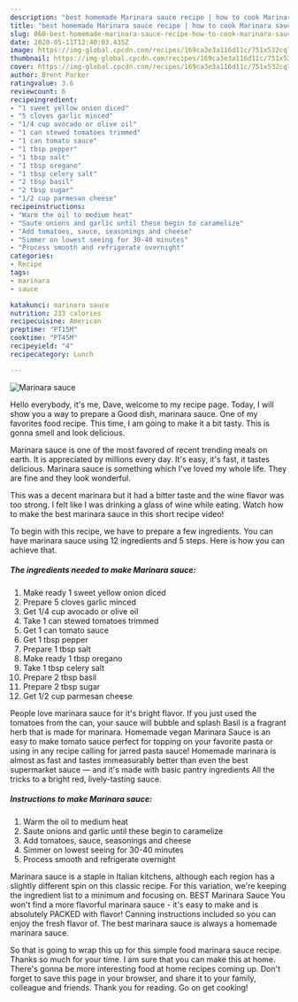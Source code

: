 ```yaml
---
description: "best homemade Marinara sauce recipe | how to cook Marinara sauce"
title: "best homemade Marinara sauce recipe | how to cook Marinara sauce"
slug: 860-best-homemade-marinara-sauce-recipe-how-to-cook-marinara-sauce
date: 2020-05-11T12:40:03.435Z
image: https://img-global.cpcdn.com/recipes/169ca3e3a116d11c/751x532cq70/marinara-sauce-recipe-main-photo.jpg
thumbnail: https://img-global.cpcdn.com/recipes/169ca3e3a116d11c/751x532cq70/marinara-sauce-recipe-main-photo.jpg
cover: https://img-global.cpcdn.com/recipes/169ca3e3a116d11c/751x532cq70/marinara-sauce-recipe-main-photo.jpg
author: Brent Parker
ratingvalue: 3.6
reviewcount: 6
recipeingredient:
- "1 sweet yellow onion diced"
- "5 cloves garlic minced"
- "1/4 cup avocado or olive oil"
- "1 can stewed tomatoes trimmed"
- "1 can tomato sauce"
- "1 tbsp pepper"
- "1 tbsp salt"
- "1 tbsp oregano"
- "1 tbsp celery salt"
- "2 tbsp basil"
- "2 tbsp sugar"
- "1/2 cup parmesan cheese"
recipeinstructions:
- "Warm the oil to medium heat"
- "Saute onions and garlic until these begin to caramelize"
- "Add tomatoes, sauce, seasonings and cheese"
- "Simmer on lowest seeing for 30-40 minutes"
- "Process smooth and refrigerate overnight"
categories:
- Recipe
tags:
- marinara
- sauce

katakunci: marinara sauce 
nutrition: 233 calories
recipecuisine: American
preptime: "PT15M"
cooktime: "PT45M"
recipeyield: "4"
recipecategory: Lunch

---
```



![Marinara sauce](https://img-global.cpcdn.com/recipes/169ca3e3a116d11c/751x532cq70/marinara-sauce-recipe-main-photo.jpg)

Hello everybody, it's me, Dave, welcome to my recipe page. Today, I will show you a way to prepare a Good dish, marinara sauce. One of my favorites food recipe. This time, I am going to make it a bit tasty. This is gonna smell and look delicious.

Marinara sauce is one of the most favored of recent trending meals on earth. It is appreciated by millions every day. It's easy, it's fast, it tastes delicious. Marinara sauce is something which I've loved my whole life. They are fine and they look wonderful.

This was a decent marinara but it had a bitter taste and the wine flavor was too strong. I felt like I was drinking a glass of wine while eating. Watch how to make the best marinara sauce in this short recipe video!


To begin with this recipe, we have to prepare a few ingredients. You can have marinara sauce using 12 ingredients and 5 steps. Here is how you can achieve that.

<!--inarticleads1-->

##### The ingredients needed to make Marinara sauce:

1. Make ready 1 sweet yellow onion diced
1. Prepare 5 cloves garlic minced
1. Get 1/4 cup avocado or olive oil
1. Take 1 can stewed tomatoes trimmed
1. Get 1 can tomato sauce
1. Get 1 tbsp pepper
1. Prepare 1 tbsp salt
1. Make ready 1 tbsp oregano
1. Take 1 tbsp celery salt
1. Prepare 2 tbsp basil
1. Prepare 2 tbsp sugar
1. Get 1/2 cup parmesan cheese


People love marinara sauce for it&#39;s bright flavor. If you just used the tomatoes from the can, your sauce will bubble and splash Basil is a fragrant herb that is made for marinara. Homemade vegan Marinara Sauce is an easy to make tomato sauce perfect for topping on your favorite pasta or using in any recipe calling for jarred pasta sauce! Homemade marinara is almost as fast and tastes immeasurably better than even the best supermarket sauce — and it&#39;s made with basic pantry ingredients All the tricks to a bright red, lively-tasting sauce. 

<!--inarticleads2-->

##### Instructions to make Marinara sauce:

1. Warm the oil to medium heat
1. Saute onions and garlic until these begin to caramelize
1. Add tomatoes, sauce, seasonings and cheese
1. Simmer on lowest seeing for 30-40 minutes
1. Process smooth and refrigerate overnight


Marinara sauce is a staple in Italian kitchens, although each region has a slightly different spin on this classic recipe. For this variation, we&#39;re keeping the ingredient list to a minimum and focusing on. BEST Marinara Sauce You won&#39;t find a more flavorful marinara sauce - it&#39;s easy to make and is absolutely PACKED with flavor! Canning instructions included so you can enjoy the fresh flavor of. The best marinara sauce is always a homemade marinara sauce. 

So that is going to wrap this up for this simple food marinara sauce recipe. Thanks so much for your time. I am sure that you can make this at home. There's gonna be more interesting food at home recipes coming up. Don't forget to save this page in your browser, and share it to your family, colleague and friends. Thank you for reading. Go on get cooking!
